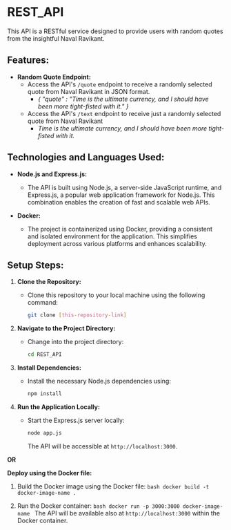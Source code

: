# REST_API

This API is a RESTful service designed to provide users with random quotes from the insightful Naval Ravikant.

## Features:

- **Random Quote Endpoint:**
  - Access the API's `/quote` endpoint to receive a randomly selected quote from Naval Ravikant in JSON format.
    - *{ "quote" : "Time is the ultimate currency, and I should have been more tight-fisted with it." }*
  - Access the API's `/text` endpoint to receive just a randomly selected quote from Naval Ravikant
    - *Time is the ultimate currency, and I should have been more tight-fisted with it.*

## Technologies and Languages Used:

- **Node.js and Express.js:**
  - The API is built using Node.js, a server-side JavaScript runtime, and Express.js, a popular web application framework for Node.js. This combination enables the creation of fast and scalable web APIs.

- **Docker:**
  - The project is containerized using Docker, providing a consistent and isolated environment for the application. This simplifies deployment across various platforms and enhances scalability.

## Setup Steps:

1. **Clone the Repository:**
   - Clone this repository to your local machine using the following command:
     ```bash
     git clone [this-repository-link]
     ```

2. **Navigate to the Project Directory:**
   - Change into the project directory:
     ```bash
     cd REST_API
     ```

3. **Install Dependencies:**
   - Install the necessary Node.js dependencies using:
     ```bash
     npm install
     ```

4. **Run the Application Locally:**
   - Start the Express.js server locally:
     ```bash
     node app.js
     ```
     The API will be accessible at `http://localhost:3000`.

**OR**

**Deploy using the Docker file:**
   1. Build the Docker image using the Docker file:
     ```bash
     docker build -t docker-image-name .
     ```

   2. Run the Docker container:
     ```bash
     docker run -p 3000:3000 docker-image-name
     ```
     The API will be available also at `http://localhost:3000` within the Docker container.
